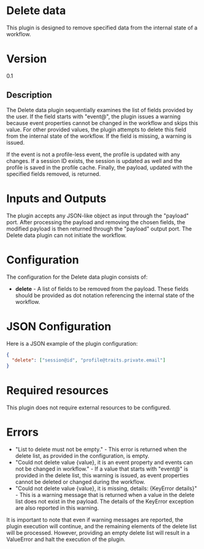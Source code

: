 # Delete data

This plugin is designed to remove specified data from the internal state of a workflow.

# Version

0.1

## Description

The Delete data plugin sequentially examines the list of fields provided by the user. If the field starts with "event@", the plugin issues a warning because event properties cannot be changed in the workflow and skips this value. For other provided values, the plugin attempts to delete this field from the internal state of the workflow. If the field is missing, a warning is issued. 

If the event is not a profile-less event, the profile is updated with any changes. If a session ID exists, the session is updated as well and the profile is saved in the profile cache. Finally, the payload, updated with the specified fields removed, is returned.

# Inputs and Outputs

The plugin accepts any JSON-like object as input through the "payload" port. After processing the payload and removing the chosen fields, the modified payload is then returned through the "payload" output port. The Delete data plugin can not initiate the workflow.

# Configuration

The configuration for the Delete data plugin consists of:
- __delete__ - A list of fields to be removed from the payload. These fields should be provided as dot notation referencing the internal state of the workflow.

# JSON Configuration

Here is a JSON example of the plugin configuration:
```json
{
  "delete": ["session@id", "profile@traits.private.email"]
}
```

# Required resources

This plugin does not require external resources to be configured.

# Errors

- "List to delete must not be empty." - This error is returned when the delete list, as provided in the configuration, is empty.
- "Could not delete value {value}, it is an event property and events can not be changed in workflow." - If a value that starts with "event@" is provided in the delete list, this warning is issued, as event properties cannot be deleted or changed during the workflow.
- "Could not delete value {value}, it is missing, details: {KeyError details}" - This is a warning message that is returned when a value in the delete list does not exist in the payload. The details of the KeyError exception are also reported in this warning.
   

It is important to note that even if warning messages are reported, the plugin execution will continue, and the remaining elements of the delete list will be processed. However, providing an empty delete list will result in a ValueError and halt the execution of the plugin.